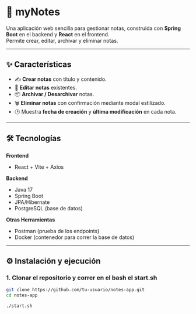# 📒 myNotes

Una aplicación web sencilla para gestionar notas, construida con **Spring Boot** en el backend y **React** en el frontend.  
Permite crear, editar, archivar y eliminar notas.

---

## ✨ Características

- ✍️ **Crear notas** con título y contenido.
- 📝 **Editar notas** existentes.
- 📦 **Archivar / Desarchivar** notas.
- 🗑️ **Eliminar notas** con confirmación mediante modal estilizado.
- 🕒 Muestra **fecha de creación** y **última modificación** en cada nota.

---

## 🛠️ Tecnologías

**Frontend**  
- React + Vite + Axios

**Backend**  
- Java 17  
- Spring Boot
- JPA/Hibernate 
- PostgreSQL (base de datos)  

**Otras Herramientas**
- Postman (prueba de los endpoints)
- Docker (contenedor para correr la base de datos)

---

## ⚙️ Instalación y ejecución

### 1. Clonar el repositorio y correr en el bash el start.sh
```bash
git clone https://github.com/tu-usuario/notes-app.git
cd notes-app

./start.sh